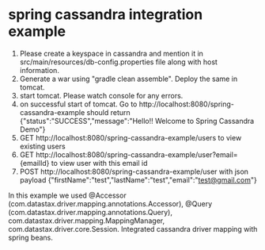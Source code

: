 # spring cassandra integration example

1) Please create a keyspace in cassandra and mention it in src/main/resources/db-config.properties file along with host information. <br />
2) Generate a war using "gradle clean assemble". Deploy the same in tomcat. <br />
3) start tomcat. Please watch console for any errors.<br />
4) on successful start of tomcat. Go to http://localhost:8080/spring-cassandra-example should return {"status":"SUCCESS","message":"Hello!! Welcome to Spring Cassandra Demo"}<br />
5) GET http://localhost:8080/spring-cassandra-example/users to view existing users<br />
6) GET http://localhost:8080/spring-cassandra-example/user?email={emailId} to view user with this email id<br />
7) POST http://localhost:8080/spring-cassandra-example/user with json payload {"firstName":"test","lastName":"test","email":"test@gmail.com"}<br />

In this example we used @Accessor (com.datastax.driver.mapping.annotations.Accessor), @Query (com.datastax.driver.mapping.annotations.Query), com.datastax.driver.mapping.MappingManager, com.datastax.driver.core.Session. Integrated cassandra driver mapping with spring beans.<br />

